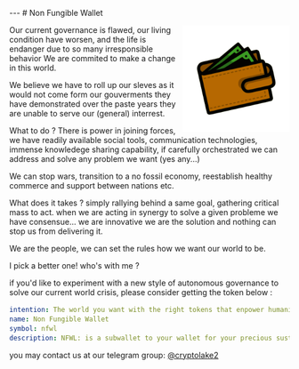 --- # Non Fungible Wallet

![nfwl](nf-wallet.svg)
<style>
img[alt=nfwl] { max-width: 20vw; float: right }
</style>

Our current governance is flawed, our living condition have worsen,
and the life is endanger due to so many irresponsible behavior
We are commited to make a change in this world.

We believe we have to roll up our sleves as it would not come form our gouverments
they have demonstrated over the paste years they are unable to serve our (general) interrest.

What to do ?
There is power in joining forces, we have readily available social tools,
communication technologies, immense knowledege sharing capability,
if carefully orchestrated we can address and solve any problem we want
(yes any...)

We can stop wars, transition to a no fossil economy, reestablish healthy commerce and support
between nations etc.

What does it takes ? simply rallying behind a same goal, gathering critical mass to act.
when we are acting in synergy to solve a given probleme we have consensue...
we are innovative we are the solution and nothing can stop us from delivering it.


We are the people, we can set the rules how we want our world to be.

I pick a better one! who's with me ?


if you'd like to experiment with a new style of autonomous governance
to solve our current world crisis, please consider getting the token below :

```yaml
intention: The world you want with the right tokens that enpower humanity.
name: Non Fungible Wallet
symbol: nfwl
description: NFWL: is a subwallet to your wallet for your precious sustainable tokens
```

you may contact us
at our telegram group: [@cryptolake2](https://t.me/cryptolake2)


